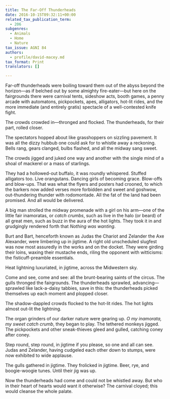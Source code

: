 ```yaml
---
title: The Far-Off Thunderheads
date: 2016-10-15T09:32:11+00:00
related_tax_publication_term:
  - 206
subgenres:
  - Animals
  - Home
  - Nature
tax_issue: AGNI 84
authors:
  - profile/david-macey.md
tax_format: Print
translators: []

---
```

Far-off thunderheads were boiling toward them out of the abyss beyond the horizon—as if belched out by some almighty fire-eater—but here on the fairgrounds there were carnival tents, sideshow acts, booth games, a penny arcade with automatons, pickpockets, apes, alligators, hot-lit rides, and the more immediate (and entirely gratis) spectacle of a well-contested knife fight.

The crowds crowded in—thronged and flocked. The thunderheads, for their part, rolled closer.

The spectators hopped about like grasshoppers on sizzling pavement. It was all the dizzy hubbub one could ask for to whistle away a reckoning. Bells rang, gears clanged, bulbs flashed, and all the midway sang sweet.

The crowds jigged and juked one way and another with the single mind of a shoal of mackerel or a mass of starlings.

They had a hollowed-out buffalo, it was roundly whispered. Stuffed alligators too. Live orangutans. Dancing girls of becoming grace. Blow-offs and blow-ups. That was what the flyers and posters had crooned, to which the barkers now added verses more forbidden and sweet and goshwow, out-thundering thunder with rodomontade. All the fat of the land had been promised. And all would be delivered.

A big man strolled the midway promenade with a girl on his arm—one of the little fair inamoratas, or _catch crumbs_, such as live in the halo (or beard) of all great men, such as buzz in the aura of the hot lights. They took it in and grudgingly rendered forth that _Nothing was wanting_.

Burt and Bart, henceforth known as Judas the Chariot and Zelander the Axe Alexander, were limbering up in jigtime. A right old unscheduled slugfest was now most assuredly in the works and on the docket. They were girding their loins, waxing their mustache ends, riling the opponent with witticisms: the fisticuff-preamble essentials.

Heat lightning luxuriated, in jigtime, across the Midwestern sky.

Come and see, come and see: all the brunt-bearing saints of the circus. The gulls thronged the fairgrounds. The thunderheads sprawled, advancing—sprawled like lack-a-daisy tabbies, save in this: the thunderheads picked themselves up each moment and plopped closer.

The shadow-dappled crowds flocked to the hot-lit rides. The hot lights almost out-lit the lightning.

The organ grinders of our darker nature were gearing up. _O my inamorata, my sweet catch crumb_, they began to play. The tethered monkeys jigged. The pickpockets and other sneak-thieves gleed and gulled, catching coney after coney.

Step round, step round, in jigtime if you please, so one and all can see. Judas and Zelander, having cudgeled each other down to stumps, were now exhibited to wide applause.

The gulls gathered in jigtime. They frolicked in jigtime. Beer, rye, and boogie-woogie tunes. Until their jig was up.

Now the thunderheads had come and could not be whistled away. But who in their heart of hearts would want it otherwise? The carnival cloyed; this would cleanse the whole palate.